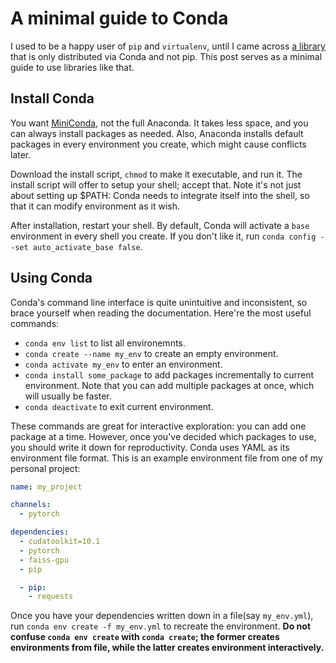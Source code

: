 # A minimal guide to Conda

I used to be a happy user of `pip` and `virtualenv`, until I came across [a library][1] that is only distributed via Conda and not pip. This post serves as a minimal guide to use libraries like that.

## Install Conda

You want [MiniConda][2], not the full Anaconda. It takes less space, and you can always install packages as needed. Also, Anaconda installs default packages in every environment you create, which might cause conflicts later.

Download the install script, `chmod` to make it executable, and run it. The install script will offer to setup your shell; accept that. Note it's not just about setting up $PATH: Conda needs to integrate itself into the shell, so that it can modify environment as it wish.

After installation, restart your shell. By default, Conda will activate a `base` environment in every shell you create. If you don't like it, run `conda config --set auto_activate_base false`.


## Using Conda

Conda's command line interface is quite unintuitive and inconsistent, so brace yourself when reading the documentation. Here're the most useful commands:

* `conda env list` to list all environemnts.
* `conda create --name my_env` to create an empty environment.
* `conda activate my_env` to enter an environment.
* `conda install some_package` to add packages incrementally to current environment. Note that you can add multiple packages at once, which will usually be faster.
* `conda deactivate` to exit current environment.

These commands are great for interactive exploration: you can add one package at a time. However, once you've decided which packages to use, you should write it down for reproductivity. Conda uses YAML as its environment file format. This is an example environment file from one of my personal project:

```yaml
name: my_project

channels:
  - pytorch

dependencies:
  - cudatoolkit=10.1
  - pytorch
  - faiss-gpu
  - pip

  - pip:
    - requests
```

Once you have your dependencies written down in a file(say `my_env.yml`), run `conda env create -f my_env.yml` to recreate the environment. **Do not confuse `conda env create` with `conda create`; the former creates environments from file, while the latter creates environment interactively.**


[1]: https://github.com/facebookresearch/faiss/blob/master/INSTALL.md
[2]: https://docs.conda.io/en/latest/miniconda.html
